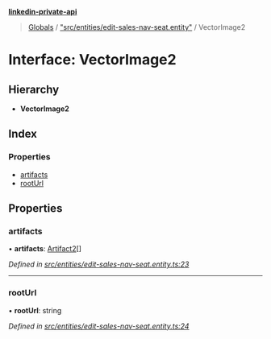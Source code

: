 **[linkedin-private-api](../README.md)**

> [Globals](../globals.md) / ["src/entities/edit-sales-nav-seat.entity"](../modules/_src_entities_edit_sales_nav_seat_entity_.md) / VectorImage2

# Interface: VectorImage2

## Hierarchy

* **VectorImage2**

## Index

### Properties

* [artifacts](_src_entities_edit_sales_nav_seat_entity_.vectorimage2.md#artifacts)
* [rootUrl](_src_entities_edit_sales_nav_seat_entity_.vectorimage2.md#rooturl)

## Properties

### artifacts

•  **artifacts**: [Artifact2](_src_entities_edit_sales_nav_seat_entity_.artifact2.md)[]

*Defined in [src/entities/edit-sales-nav-seat.entity.ts:23](https://github.com/cosiall/linkedin-private-api/blob/7ebb094/src/entities/edit-sales-nav-seat.entity.ts#L23)*

___

### rootUrl

•  **rootUrl**: string

*Defined in [src/entities/edit-sales-nav-seat.entity.ts:24](https://github.com/cosiall/linkedin-private-api/blob/7ebb094/src/entities/edit-sales-nav-seat.entity.ts#L24)*
